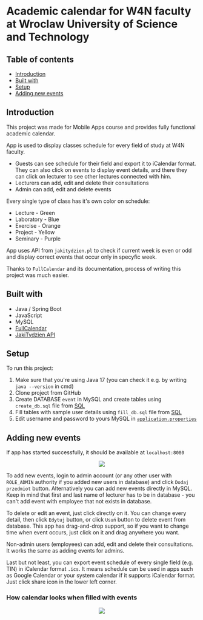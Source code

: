 # Academic calendar for W4N faculty at Wroclaw University of Science and Technology

## Table of contents
* [Introduction](#introduction)
* [Built with](#built-with)
* [Setup](#setup)
* [Adding new events](#adding-new-events)

## Introduction
This project was made for Mobile Apps course and provides fully functional academic calendar.

App is used to display classes schedule for every field of study at W4N faculty.
- Guests can see schedule for their field and export it to iCalendar format. They can also click on events to display event details, and there they can click on lecturer to see other lectures connected with him.
- Lecturers can add, edit and delete their consultations
- Admin can add, edit and delete events

Every single type of class has it's own color on schedule:
- Lecture - Green
- Laboratory - Blue
- Exercise - Orange
- Project - Yellow
- Seminary - Purple

App uses API from `jakitydzien.pl` to check if current week is even or odd and display correct events that occur only in specyfic week.

Thanks to `FullCalendar` and its documentation, process of writing this project was much easier.


## Built with
- Java / Spring Boot
- JavaScript
- MySQL
- [FullCalendar](https://fullcalendar.io)
- [JakiTydzien API](https://jakitydzien.pl/)

## Setup
To run this project: 
1. Make sure that you're using Java 17 (you can check it e.g. by writing `java --version` in cmd)
2. Clone project from GitHub
3. Create DATABASE `event` in MySQL and create tables using `create_db.sql` file from [SQL](sql/create_db.sql)
4. Fill tables with sample user details using `fill_db.sql` file from [SQL](sql/fill_db.sql)
5. Edit username and password to yours MySQL in [`application.properties`](src/main/resources/application.properties)

## Adding new events
If app has started successfully, it should be available at `localhost:8080`

<p align="center">
  <img src="https://i.imgur.com/UAFGSEW.png">
</p>

To add new events, login to admin account (or any other user with `ROLE_ADMIN` authority if you added new users in database) and click `Dodaj przedmiot` button.
Alternatively you can add new events directly in MySQL.
Keep in mind that first and last name of lecturer has to be in database - you can't add event with employee that not exists in database.

To delete or edit an event, just click directly on it. You can change every detail, then click `Edytuj` button, or click `Usuń` button to delete event from database. This app has drag-and-drop support, so if you want to change time when event occurs, just click on it and drag anywhere you want.

Non-admin users (employees) can add, edit and delete their consultations. It works the same as adding events for admins.

Last but not least, you can export event schedule of every single field (e.g. TIN) in iCalendar format `.ics`. It means schedule can be used in apps such as Google Calendar or your system calendar if it supports iCalendar format. Just click share icon in the lower left corner.

### How calendar looks when filled with events
<p align="center">
  <img src="https://i.imgur.com/JBmsdT1.png">
</p>
